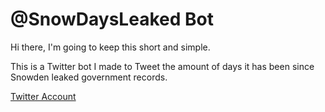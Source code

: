 # @SnowDaysLeaked Bot
Hi there, I'm going to keep this short and simple.

This is a Twitter bot I made to Tweet the amount of days it has been since Snowden leaked government records.

[Twitter Account](https://twitter.com/SnowDaysLeaked)